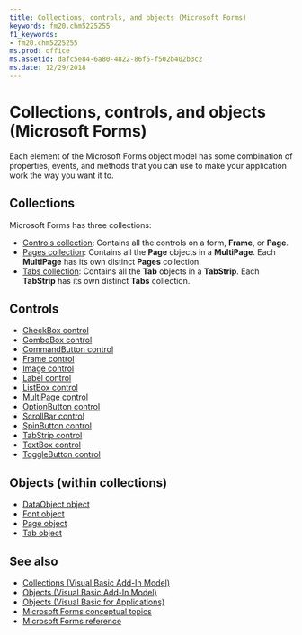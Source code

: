 ```yaml
---
title: Collections, controls, and objects (Microsoft Forms)
keywords: fm20.chm5225255
f1_keywords:
- fm20.chm5225255
ms.prod: office
ms.assetid: dafc5e84-6a80-4822-86f5-f502b402b3c2
ms.date: 12/29/2018
---
```



# Collections, controls, and objects (Microsoft Forms)

Each element of the Microsoft Forms object model has some combination of properties, events, and methods that you can use to make your application work the way you want it to.

## Collections

Microsoft Forms has three collections:

- [Controls collection](controls-collection-microsoft-forms.md): Contains all the controls on a form, **Frame**, or **Page**.    
- [Pages collection](pages-collection-microsoft-forms.md): Contains all the **Page** objects in a **MultiPage**. Each **MultiPage** has its own distinct **Pages** collection.  
- [Tabs collection](tabs-collection-microsoft-forms.md): Contains all the **Tab** objects in a **TabStrip**. Each **TabStrip** has its own distinct **Tabs** collection.

## Controls

- [CheckBox control](checkbox-control.md)
- [ComboBox control](combobox-control.md)
- [CommandButton control](commandbutton-control.md)
- [Frame control](frame-control.md)
- [Image control](image-control.md)
- [Label control](label-control.md)
- [ListBox control](listbox-control.md)
- [MultiPage control](multipage-control.md)
- [OptionButton control](optionbutton-control.md)
- [ScrollBar control](scrollbar-control.md)
- [SpinButton control](spinbutton-control.md)
- [TabStrip control](tabstrip-control.md)
- [TextBox control](textbox-control.md)
- [ToggleButton control](togglebutton-control.md)
    
    
## Objects (within collections)
    
- [DataObject object](dataobject-object.md)
- [Font object](font-object-microsoft-forms.md)
- [Page object](page-object.md)
- [Tab object](tab-object.md)

## See also

- [Collections (Visual Basic Add-In Model)](../visual-basic-add-in-model/collections-visual-basic-add-in-model.md)
- [Objects (Visual Basic Add-In Model)](../visual-basic-add-in-model/objects-visual-basic-add-in-model.md)
- [Objects (Visual Basic for Applications)](../objects-visual-basic-for-applications.md)
- [Microsoft Forms conceptual topics](concepts-microsoft-forms.md)
- [Microsoft Forms reference](reference-microsoft-forms.md)
    

